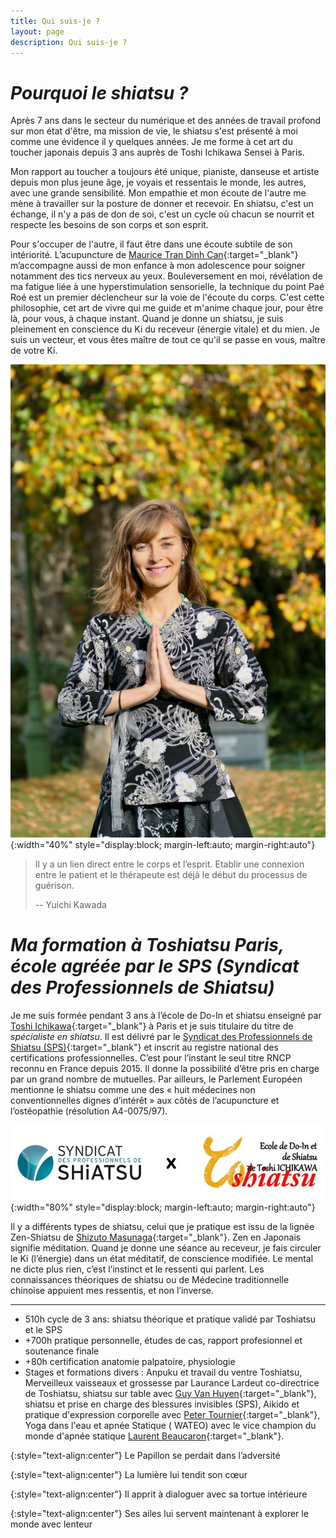 ```yaml
---
title: Qui suis-je ?
layout: page
description: Qui suis-je ?
---
```


# *Pourquoi le shiatsu ?*

Après 7 ans dans le secteur du numérique et des années de travail profond sur mon état d'être, ma mission de vie, le shiatsu s'est présenté à moi comme une évidence il y quelques années. Je me forme à cet art du toucher japonais depuis 3 ans auprès de Toshi Ichikawa Sensei à Paris.

Mon rapport au toucher a toujours été unique, pianiste, danseuse et artiste depuis mon plus jeune âge, je voyais et ressentais le monde, les autres, avec une grande sensibilité. Mon empathie et mon écoute de l'autre me mène à travailler sur la posture de donner et recevoir. En shiatsu, c'est un échange, il n'y a pas de don de soi, c'est un cycle où chacun se nourrit et respecte les besoins de son corps et son esprit. 

Pour s'occuper de l'autre, il faut être dans une écoute subtile de son intériorité. L’acupuncture de [Maurice Tran Dinh Can](http://www.cabinet-trandinh.fr){:target="_blank"} m’accompagne aussi de mon enfance à mon adolescence pour soigner notamment des tics nerveux au yeux. Bouleversement en moi, révélation de ma fatigue liée à une hyperstimulation sensorielle, la technique du point Paé Roé est un premier déclencheur sur la voie de l'écoute du corps. C'est cette philosophie, cet art de vivre qui me guide et m'anime chaque jour, pour être là, pour vous, à chaque instant. Quand je donne un shiatsu, je suis pleinement en conscience du Ki du receveur (énergie vitale) et du mien. Je suis un vecteur, et vous êtes maître de tout ce qu'il se passe en vous, maître de votre Ki.

![Jade](/images/qui-suis-je/L4283873.jpg){:width="40%" style="display:block; margin-left:auto; margin-right:auto"}

> Il y a un lien direct entre le corps et l’esprit. Etablir une connexion entre le patient et le thérapeute est déjà le début du processus de guérison.
>
> -- Yuichi Kawada

# *Ma formation à Toshiatsu Paris, école agréée par le SPS (Syndicat des Professionnels de Shiatsu)*

Je me suis formée pendant 3 ans à l’école de Do-In et shiatsu enseigné par [Toshi Ichikawa](https://toshiatsu.com/ecole-de-shiatsu-paris/){:target="_blank"} à Paris et je suis titulaire du titre de *spécialiste en shiatsu*. Il est délivré par le [Syndicat des Professionnels de Shiatsu (SPS)](https://www.syndicat-shiatsu.fr){:target="_blank"} et inscrit au registre national des certifications professionnelles. C’est pour l’instant le seul titre RNCP reconnu en France depuis 2015. Il donne la possibilité d’être pris en charge par un grand nombre de mutuelles. Par ailleurs, le Parlement Européen mentionne le shiatsu comme une des « huit médecines non conventionnelles dignes d’intérêt » aux côtés de l’acupuncture et l’ostéopathie (résolution A4-0075/97).


![SPS x Toshiatsu](/images/qui-suis-je/sps-x-toshiatsu.jpg){:width="80%" style="display:block; margin-left:auto; margin-right:auto"}

Il y a différents types de shiatsu, celui que je pratique est issu de la lignée Zen-Shiatsu de [Shizuto Masunaga](https://www.shiatsu-france.com/article-iokai-le-zen-shiatsu.html){:target="_blank"}. Zen en Japonais signifie méditation. Quand je donne une séance au receveur, je fais circuler le Ki (l’énergie) dans un état méditatif, de conscience modifiée. Le mental ne dicte plus rien, c’est l’instinct et le ressenti qui parlent. Les connaissances théoriques de shiatsu ou de Médecine traditionnelle chinoise appuient mes ressentis, et non l’inverse. 

_______________________________________________________________________________________

* 510h cycle de 3 ans: shiatsu théorique et pratique validé par Toshiatsu et le SPS
* +700h pratique personnelle, études de cas, rapport profesionnel et soutenance finale
* +80h certification anatomie palpatoire, physiologie
* Stages et formations divers : Anpuku et travail du ventre Toshiatsu, Merveilleux vaisseaux et grossesse par Laurance Lardeut co-directrice de Toshiatsu, shiatsu sur table avec [Guy Van Huyen](https://kenko-shiatsu.org/){:target="_blank"}, shiatsu et prise en charge des blessures invisibles (SPS), Aikido et pratique d'expression corporelle avec [Peter Tournier](https://www.formationacteur.com/stages){:target="_blank"}, Yoga dans l'eau et apnée Statique ( WATEO) avec le vice champion du monde d'apnée statique [Laurent Beaucaron](http://www.beaucaron.com/){:target="_blank"}.


{:style="text-align:center"}
Le Papillon se perdait dans l’adversité

{:style="text-align:center"}
La lumière lui tendit son cœur

{:style="text-align:center"}
Il apprit à dialoguer avec sa tortue intérieure

{:style="text-align:center"}
Ses ailes lui servent maintenant à explorer le monde avec lenteur
